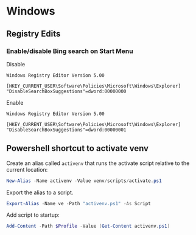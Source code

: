 # Windows
## Registry Edits
### Enable/disable Bing search on Start Menu

Disable
```registry
Windows Registry Editor Version 5.00

[HKEY_CURRENT_USER\Software\Policies\Microsoft\Windows\Explorer]
"DisableSearchBoxSuggestions"=dword:00000000
```

Enable
```registry
Windows Registry Editor Version 5.00

[HKEY_CURRENT_USER\Software\Policies\Microsoft\Windows\Explorer]
"DisableSearchBoxSuggestions"=dword:00000001
```

## Powershell shortcut to activate venv

Create an alias called `activenv` that runs the activate script relative to the current location:

```powershell
New-Alias -Name activenv -Value venv/scripts/activate.ps1
```

Export the alias to a script.

```powershell
Export-Alias -Name ve -Path "activenv.ps1" -As Script
```

Add script to startup:

```powershell
Add-Content -Path $Profile -Value (Get-Content activenv.ps1)
```